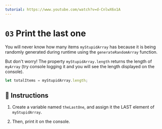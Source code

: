 ```yaml
---
tutorial: https://www.youtube.com/watch?v=d-CnlwX6x1A
---
```


# `03` Print the last one

You will never know how many items `myStupidArray` has because it is being randomly generated during runtime using the `generateRandomArray` function.

But don't worry! The property `myStupidArray.length` returns the length of `myArray` (try console logging it and you will see the length displayed on the console).

```js
let totalItems = myStupidArray.length;
```

## 📝 Instructions

1. Create a variable named `theLastOne`, and assign it the LAST element of `myStupidArray`.

2. Then, print it on the console.
